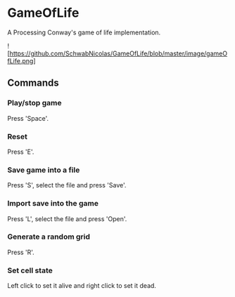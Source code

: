 # GameOfLife
A Processing Conway's game of life implementation.

![https://github.com/SchwabNicolas/GameOfLife/blob/master/image/gameOfLife.png]

## Commands
### Play/stop game
Press 'Space'.

### Reset
Press 'E'.

### Save game into a file
Press 'S', select the file and press 'Save'.

### Import save into the game
Press 'L', select the file and press 'Open'.

### Generate a random grid
Press 'R'.

### Set cell state
Left click to set it alive and right click to set it dead.
